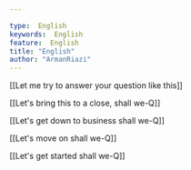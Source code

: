 ```yaml
---

type:  English
keywords:  English
feature:  English
title: "English"
author: "ArmanRiazi"
---
```



[[Let me try to answer your question like this]]

[[Let's bring this to a close, shall we-Q]]

[[Let's get down to business shall we-Q]]

[[Let's move on shall we-Q]]

[[Let's get started shall we-Q]]
